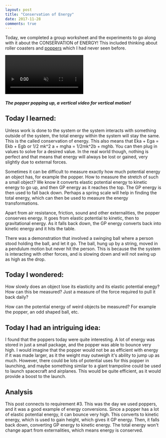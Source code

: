 ```yaml
---
layout: post
title: "Conservation of Energy"
date: 2017-11-28
comments: true
---
```


Today, we completed a group worksheet and the experiments to go along with it about the CONSERVATION of ENERGY! This included thinking about roller coasters and [poppers](https://www.amazon.ca/US-Toy-Company-Jumbo-Poppers-55Mm/dp/B00362MJC6) which I had never seen before.

<video width="50%" controls autoplay loop muted>
  <source src="{{site.url}}/images/2017-11-28-popper-up.mp4" type="video/mp4">
Your browser does not support the video tag.
</video>

##### The popper popping up, a vertical video for vertical motion!

## Today I learned:

Unless work is done to the system or the system interacts with something outside of the system, the total energy within the system will stay the same. This is the called conservation of energy. This also means that Eka + Ega = Ekb + Egb or 1/2 mk^2 a + mgha = 1/2mk^2b + mghb. You can then plug in values to solve for a desired value. In the real world though, nothing is perfect and that means that energy will always be lost or gained, very slightly due to external forces.

Sometimes it can be difficult to measure exactly how much potential energy an object has, for example the popper. How to measure the stretch of such a small object? We know it converts elastic potential energy to kinetic energy to go up, and then GP energy as it reaches the top. The GP energy is then used to fall back down. Perhaps a spring scale will help in finding the total energy, which can then be used to measure the energy transformations.

Apart from air resistance, friction, sound and other externalities, the popper conserves energy. It goes from elastic potential to kinetic, then to gravitational energy. As it falls back down, the GP energy converts back into kinetic energy and it hits the table.

There was a demonstration that involved a swinging ball where a person stood holding the ball, and let it go. The ball, hung up by a string, moved in a pendulum motion but never hit the person. This is because the the system is interacting with other forces, and is slowing down and will not swing up as high as the drop.

## Today I wondered:

How slowly does an object lose its elasticity and its elastic potential enegy? How can this be measured? Just a measure of the force required to pull it back daily?

How can the potential energy of weird objects be measured? For example the popper, an odd shaped ball, etc.

## Today I had an intriguing idea:

I found that the poppers today were quite interesting. A lot of energy was stored in just a small package, and the popper was able to bounce very high. I would imagine that the popper would not be as efficient with energy if it was made larger, as it the weight may outweigh it's ability to jump up as much. However, there could be lots of potential uses for this popper in launching, and maybe something similar to a giant trampoline could be used to launch spacecraft and airplanes. This would be quite efficient, as it would provide a boost to the launch.

## Analysis

This post connects to requirement #3. This was the day we used poppers, and it was a good example of energy conversions. Since a popper has a lot of elastic potential energy, it can bounce very high. This converts to kinetic energy, which is used to gain height, which gives it GP energy. Then, it falls back down, converting GP energy to kinetic energy. The total energy won't change apart from externalities, which means energy is conserved.
